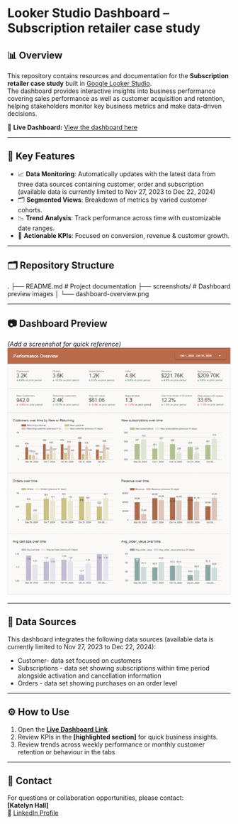 # Looker Studio Dashboard – Subscription retailer case study

## 📊 Overview
This repository contains resources and documentation for the **Subscription retailer case study** built in [Google Looker Studio](https://lookerstudio.google.com/).  
The dashboard provides interactive insights into business performance covering sales performance as well as customer acquisition and retention, helping stakeholders monitor key business metrics and make data-driven decisions.

🔗 **Live Dashboard:** [View the dashboard here](https://lookerstudio.google.com/u/0/reporting/cca42c48-08f9-445d-9845-e0749980ff69/page/d7MRF)

---

## 📌 Key Features
- 📈 **Data Monitoring**: Automatically updates with the latest data from three data sources containing customer, order and subscription (available data is currently limited to Nov 27, 2023 to Dec 22, 2024)
- 🗂️ **Segmented Views**: Breakdown of metrics by varied customer cohorts.
- 📉 **Trend Analysis**: Track performance across time with customizable date ranges.
- 🎯 **Actionable KPIs**: Focused on conversion, revenue & customer growth.

---

## 🗂️ Repository Structure
.
├── README.md # Project documentation
├── screenshots/ # Dashboard preview images
│ └── dashboard-overview.png

---

## 📷 Dashboard Preview
*(Add a screenshot for quick reference)*  
![Dashboard Preview](./screenshots/dashboard-overview.png)

---

## 📑 Data Sources
This dashboard integrates the following data sources (available data is currently limited to Nov 27, 2023 to Dec 22, 2024):
- Customer- data set focused on customers
- Subscriptions - data set showing subscriptions within time period alongside activation and cancellation information
- Orders - data set showing purchases on an order level

---

## ⚙️ How to Use
1. Open the **[Live Dashboard Link](https://lookerstudio.google.com/u/0/reporting/cca42c48-08f9-445d-9845-e0749980ff69/page/d7MRF)**.  
2. Review KPIs in the **[highlighted section]** for quick business insights.
3. Review trends across weekly performance or monthly customer retention or behaviour in the tabs

---

## 👤 Contact
For questions or collaboration opportunities, please contact:  
**[Katelyn Hall]**  
🔗 [LinkedIn Profile](https://www.linkedin.com/in/katelynjhall)  
